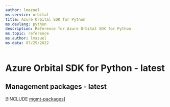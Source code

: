 ```yaml
---
author: lmazuel
ms.service: orbital
title: Azure Orbital SDK for Python
ms.devlang: python
description: Reference for Azure Orbital SDK for Python
ms.topic: reference
ms.author: lmazuel
ms.data: 07/25/2022
---
```

# Azure Orbital SDK for Python - latest

## Management packages - latest
[!INCLUDE [mgmt-packages](orbital-mgmt-index.md)]